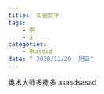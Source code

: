 ```yaml
---
title:  实验文字
tags: 
    - 啊
    - b
categories: 
    - 啊asdad
date: " 2020/11/29  周日"
---
```


奥术大师多撒多
asasdsasad
